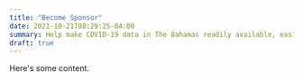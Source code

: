 ```yaml
---
title: "Become Sponsor"
date: 2021-10-21T08:29:25-04:00
summary: Help make COVID-19 data in The Bahamas readily available, easily accessible and consumable for Bahamians and the rest of the world.
draft: true
---
```



Here's some content.
